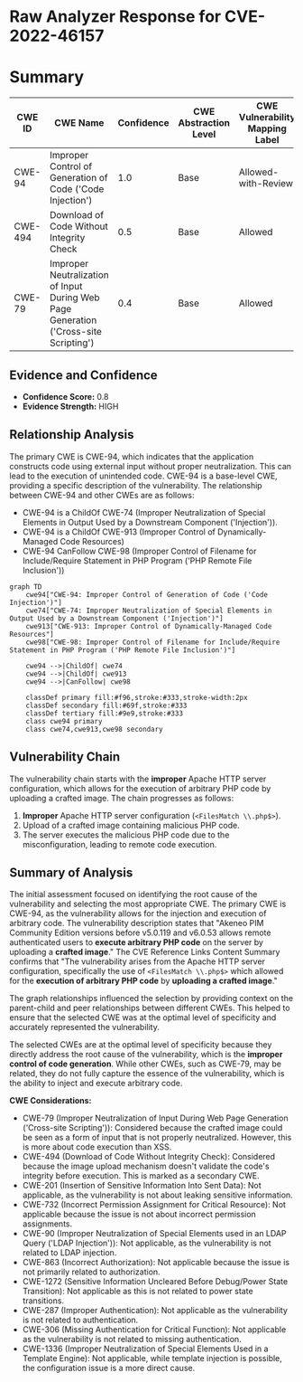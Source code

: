 # Raw Analyzer Response for CVE-2022-46157

# Summary
| CWE ID | CWE Name | Confidence | CWE Abstraction Level | CWE Vulnerability Mapping Label | CWE-Vulnerability Mapping Notes |
|---|---|---|---|---|---|
| CWE-94 | Improper Control of Generation of Code ('Code Injection') | 1.0 | Base | Allowed-with-Review | Primary CWE.  |
| CWE-494 | Download of Code Without Integrity Check | 0.5 | Base | Allowed | Secondary CWE.  |
| CWE-79 | Improper Neutralization of Input During Web Page Generation ('Cross-site Scripting') | 0.4 | Base | Allowed | Secondary CWE. |

## Evidence and Confidence

*   **Confidence Score:** 0.8
*   **Evidence Strength:** HIGH

## Relationship Analysis
The primary CWE is CWE-94, which indicates that the application constructs code using external input without proper neutralization. This can lead to the execution of unintended code. CWE-94 is a base-level CWE, providing a specific description of the vulnerability. The relationship between CWE-94 and other CWEs are as follows:
*   CWE-94 is a ChildOf CWE-74 (Improper Neutralization of Special Elements in Output Used by a Downstream Component ('Injection')).
*   CWE-94 is a ChildOf CWE-913 (Improper Control of Dynamically-Managed Code Resources)
*   CWE-94 CanFollow CWE-98 (Improper Control of Filename for Include/Require Statement in PHP Program ('PHP Remote File Inclusion'))

```mermaid
graph TD
    cwe94["CWE-94: Improper Control of Generation of Code ('Code Injection')"]
    cwe74["CWE-74: Improper Neutralization of Special Elements in Output Used by a Downstream Component ('Injection')"]
    cwe913["CWE-913: Improper Control of Dynamically-Managed Code Resources"]
    cwe98["CWE-98: Improper Control of Filename for Include/Require Statement in PHP Program ('PHP Remote File Inclusion')"]

    cwe94 -->|ChildOf| cwe74
    cwe94 -->|ChildOf| cwe913
    cwe94 -->|CanFollow| cwe98
    
    classDef primary fill:#f96,stroke:#333,stroke-width:2px
    classDef secondary fill:#69f,stroke:#333
    classDef tertiary fill:#9e9,stroke:#333
    class cwe94 primary
    class cwe74,cwe913,cwe98 secondary
```

## Vulnerability Chain
The vulnerability chain starts with the **improper** Apache HTTP server configuration, which allows for the execution of arbitrary PHP code by uploading a crafted image. The chain progresses as follows:
1.  **Improper** Apache HTTP server configuration (`<FilesMatch \\.php$>`).
2.  Upload of a crafted image containing malicious PHP code.
3.  The server executes the malicious PHP code due to the misconfiguration, leading to remote code execution.

## Summary of Analysis
The initial assessment focused on identifying the root cause of the vulnerability and selecting the most appropriate CWE. The primary CWE is CWE-94, as the vulnerability allows for the injection and execution of arbitrary code.
The vulnerability description states that "Akeneo PIM Community Edition versions before v5.0.119 and v6.0.53 allows remote authenticated users to **execute arbitrary PHP code** on the server by uploading a **crafted image**." The CVE Reference Links Content Summary confirms that "The vulnerability arises from the Apache HTTP server configuration, specifically the use of `<FilesMatch \\.php$>` which allowed for the **execution of arbitrary PHP code** by **uploading a crafted image**."

The graph relationships influenced the selection by providing context on the parent-child and peer relationships between different CWEs. This helped to ensure that the selected CWE was at the optimal level of specificity and accurately represented the vulnerability.

The selected CWEs are at the optimal level of specificity because they directly address the root cause of the vulnerability, which is the **improper control of code generation**. While other CWEs, such as CWE-79, may be related, they do not fully capture the essence of the vulnerability, which is the ability to inject and execute arbitrary code.

**CWE Considerations:**
*   CWE-79 (Improper Neutralization of Input During Web Page Generation ('Cross-site Scripting')): Considered because the crafted image could be seen as a form of input that is not properly neutralized. However, this is more about code execution than XSS.
*   CWE-494 (Download of Code Without Integrity Check): Considered because the image upload mechanism doesn't validate the code's integrity before execution. This is marked as a secondary CWE.
*   CWE-201 (Insertion of Sensitive Information Into Sent Data): Not applicable, as the vulnerability is not about leaking sensitive information.
*   CWE-732 (Incorrect Permission Assignment for Critical Resource): Not applicable because the issue is not about incorrect permission assignments.
*   CWE-90 (Improper Neutralization of Special Elements used in an LDAP Query ('LDAP Injection')): Not applicable, as the vulnerability is not related to LDAP injection.
*   CWE-863 (Incorrect Authorization): Not applicable because the issue is not primarily related to authorization.
*   CWE-1272 (Sensitive Information Uncleared Before Debug/Power State Transition): Not applicable as this is not related to power state transitions.
*   CWE-287 (Improper Authentication): Not applicable as the vulnerability is not related to authentication.
*   CWE-306 (Missing Authentication for Critical Function): Not applicable as the vulnerability is not related to missing authentication.
*   CWE-1336 (Improper Neutralization of Special Elements Used in a Template Engine): Not applicable, while template injection is possible, the configuration issue is a more direct cause.